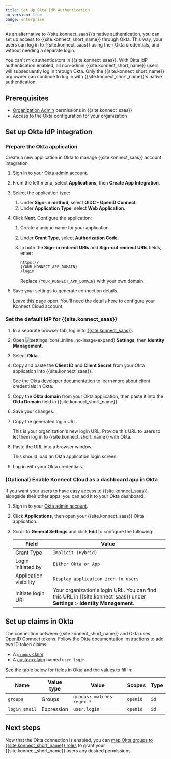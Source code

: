 ```yaml
---
title: Set Up Okta IdP Authentication
no_version: true
badge: enterprise
---
```


As an alternative to {{site.konnect_saas}}’s native authentication, you can set up
access to {{site.konnect_short_name}} through Okta. This way, your users can log in to {{site.konnect_saas}}
using their Okta credentials, and without needing a separate login.

You can't mix authenticators in {{site.konnect_saas}}. With Okta IdP
authentication enabled, all non-admin {{site.konnect_short_name}} users will subsequently log in
through Okta. Only the {{site.konnect_short_name}} org owner can continue to log in with {{site.konnect_short_name}}'s
native authentication.

## Prerequisites
* [Organization Admin](/konnect/reference/org-management/#role-definitions)
permissions in {{site.konnect_saas}}
* Access to the Okta configuration for your organization

## Set up Okta IdP integration

### Prepare the Okta application

Create a new application in Okta to manage {{site.konnect_saas}} account integration.

1. Sign in to your [Okta admin account](https://admin.okta.com/).
1. From the left menu, select **Applications**, then **Create App Integration**.
1. Select the application type:
    1. Under **Sign-in method**, select **OIDC - OpenID Connect**.
    1. Under **Application Type**, select **Web Application**.
1. Click **Next**. Configure the application:
    1. Create a unique name for your application.
    1. Under **Grant Type**, select **Authorization Code**.
    1. In both the **Sign-in redirect URIs** and
**Sign-out redirect URIs** fields, enter:

        <pre><code>https://<div contenteditable="true">{YOUR_KONNECT_APP_DOMAIN}</div>/login</code></pre>

        Replace `{YOUR_KONNECT_APP_DOMAIN}` with your own domain.
1. Save your settings to generate connection details.

    Leave this page open. You'll need the details here to configure your Konnect
    Cloud account.

### Set the default IdP for {{site.konnect_saas}}

1. In a separate browser tab, log in to [{{site.konnect_saas}}](https://konnect.konghq.com).
1. Open ![settings icon](/assets/images/icons/konnect/konnect-settings.svg){:.inline .no-image-expand}
**Settings**, then **Identity Management**.
1. Select **Okta**.
1. Copy and paste the **Client ID** and **Client Secret** from your Okta
application into {{site.konnect_saas}}.

    See the [Okta developer documentation](https://developer.okta.com/docs/guides/find-your-app-credentials/findcreds/)
    to learn more about client credentials in Okta.

1. Copy the **Okta domain** from your Okta application, then paste it into
the **Okta Domain** field in {{site.konnect_short_name}}.
1. Save your changes.
1. Copy the generated login URL.

    This is your organization's new login URL. Provide this URL to users to let them
    log in to {{site.konnect_short_name}} with Okta.

1. Paste the URL into a browser window.

    This should load an Okta application login screen.

1. Log in with your Okta credentials.

### (Optional) Enable Konnect Cloud as a dashboard app in Okta

If you want your users to have easy access to {{site.konnect_saas}} alongside their other apps,
you can add it to your Okta dashboard.

1. Sign in to your [Okta admin account](https://admin.okta.com/).
1. Click **Applications**, then open your {{site.konnect_saas}} Okta application.
1. Scroll to **General Settings** and click **Edit** to configure the following:

    Field | Value
    ---   | ---
    Grant Type | `Implicit (Hybrid)`
    Login initiated by | `Either Okta or App`
    Application visibility | `Display application icon to users`
    Initiate login URI | Your organization's login URL. You can find this URL in {{site.konnect_saas}} under **Settings** > **Identity Management**.


## Set up claims in Okta
The connection between {{site.konnect_short_name}} and Okta uses OpenID Connect
tokens. Follow the Okta documentation instructions to add two ID token claims:
* A [`groups` claim](https://developer.okta.com/docs/guides/customize-tokens-groups-claim/add-groups-claim-custom-as/)
* A [custom claim](https://developer.okta.com/docs/guides/customize-tokens-returned-from-okta/add-custom-claim/) named
`user.login`

See the table below for fields in Okta and the values to fill in:

Name          | Value type | Value                     | Scopes   | Type
---           | ---        | ---                       | ---      | ---
`groups`      | Groups     | `groups: matches regex.*` | `openid` | `id`
`login_email` | Expression | `user.login`              | `openid` | `id`

## Next steps
Now that the Okta connection is enabled, you can
[map Okta groups to {{site.konnect_short_name}} roles](/konnect/org-management/okta-role-mapping)
to grant your {{site.konnect_short_name}} users any desired permissions.
